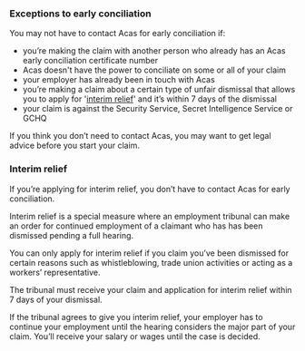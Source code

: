 ### Exceptions to early conciliation
You may not have to contact Acas for early conciliation if:

- you’re making the claim with another person who already has an Acas early conciliation certificate number
- Acas doesn't have the power to conciliate on some or all of your claim
- your employer has already been in touch with Acas
- you’re making a claim about a certain type of unfair dismissal that allows you to apply for '[interim relief](#interim_relief)' and it’s within 7 days of the dismissal
- your claim is against the Security Service, Secret Intelligence Service or GCHQ

If you think you don’t need to contact Acas, you may want to get legal advice before you start your claim.




<a name="interim_relief"></a>
### Interim relief
If you’re applying for interim relief, you don’t have to contact Acas for early conciliation.

Interim relief is a special measure where an employment tribunal can make an order for continued employment of a claimant who has has been dismissed pending a full hearing.

You can only apply for interim relief if you claim you’ve been dismissed for certain reasons such as whistleblowing, trade union activities or acting as a workers’ representative.

The tribunal must receive your claim and application for interim relief within 7 days of your dismissal.

If the tribunal agrees to give you interim relief, your employer has to continue your employment until the hearing considers the major part of your claim. You’ll receive your salary or wages until the case is decided.
